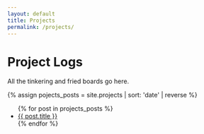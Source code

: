 ```yaml
---
layout: default
title: Projects
permalink: /projects/
---
```


# Project Logs
All the tinkering and fried boards go here.

{% assign pojects_posts = site.projects | sort: 'date' | reverse %}
<ul>
  {% for post in projects_posts %}
    <li><a href="{{ post.url }}">{{ post.title }}</a></li>
  {% endfor %}
</ul>
